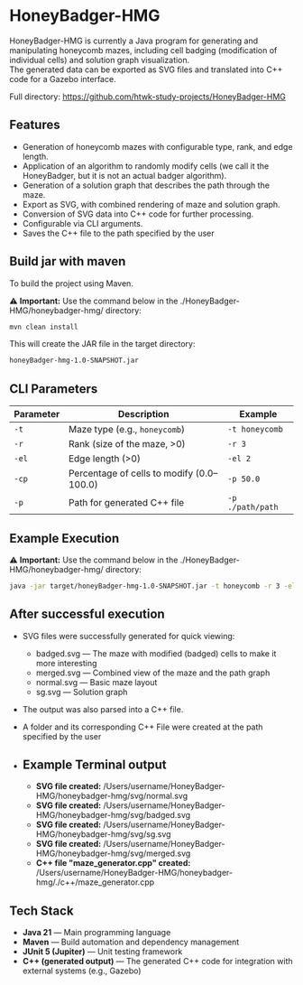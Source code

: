 # HoneyBadger-HMG

HoneyBadger-HMG is currently a Java program for generating and manipulating honeycomb mazes, including cell badging (modification of individual cells) and solution graph visualization.<br>
The generated data can be exported as SVG files and translated into C++ code for a Gazebo interface.

Full directory: https://github.com/htwk-study-projects/HoneyBadger-HMG

## Features

- Generation of honeycomb mazes with configurable type, rank, and edge length.
- Application of an algorithm to randomly modify cells (we call it the HoneyBadger, but it is not an actual badger algorithm).
- Generation of a solution graph that describes the path through the maze.
- Export as SVG, with combined rendering of maze and solution graph.
- Conversion of SVG data into C++ code for further processing.
- Configurable via CLI arguments.
- Saves the C++ file to the path specified by the user

## Build jar with maven
To build the project using Maven.

⚠️ **Important:** Use the command below in the ./HoneyBadger-HMG/honeybadger-hmg/ directory:

```bash
mvn clean install
```
This will create the JAR file in the target directory:
```bash
honeyBadger-hmg-1.0-SNAPSHOT.jar
```

## CLI Parameters

| Parameter | Description | Example |
|------------|-------------|---------|
| `-t` | Maze type (e.g., `honeycomb`) | `-t honeycomb` |
| `-r` | Rank (size of the maze, >0) | `-r 3` |
| `-el` | Edge length (>0) | `-el 2` |
| `-cp` | Percentage of cells to modify (0.0–100.0) | `-p 50.0` |
| `-p`| Path for generated C++ file | `-p ./path/path`|

## Example Execution

⚠️ **Important:** Use the command below in the ./HoneyBadger-HMG/honeybadger-hmg/ directory:

```bash
java -jar target/honeyBadger-hmg-1.0-SNAPSHOT.jar -t honeycomb -r 3 -el 2 -cp 20.0 -p ./c++
```

## After successful execution
- SVG files were successfully generated for quick viewing:
    - badged.svg — The maze with modified (badged) cells to make it more interesting
    - merged.svg — Combined view of the maze and the path graph
    -   normal.svg — Basic maze layout
    - sg.svg — Solution graph
- The output was also parsed into a C++ file.
- A folder and its corresponding C++ File were created at the path specified by the user

- ## Example Terminal output
    - **SVG file created:** /Users/username/HoneyBadger-HMG/honeybadger-hmg/svg/normal.svg
    - **SVG file created:** /Users/username/HoneyBadger-HMG/honeybadger-hmg/svg/badged.svg
    - **SVG file created:** /Users/username/HoneyBadger-HMG/honeybadger-hmg/svg/sg.svg
    - **SVG file created:** /Users/username/HoneyBadger-HMG/honeybadger-hmg/svg/merged.svg
    - **C++ file "maze_generator.cpp" created:** /Users/username/HoneyBadger-HMG/honeybadger-hmg/./c++/maze_generator.cpp
 


## Tech Stack

- **Java 21** — Main programming language
- **Maven** — Build automation and dependency management
- **JUnit 5 (Jupiter)** — Unit testing framework
- **C++ (generated output)** — The generated C++ code for integration with external systems (e.g., Gazebo)

